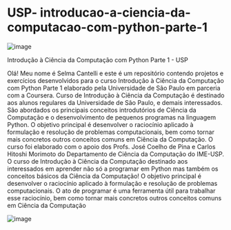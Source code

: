 # USP- introducao-a-ciencia-da-computacao-com-python-parte-1
![image](https://user-images.githubusercontent.com/77678430/114639208-9cd8fa80-9ca3-11eb-8c42-17510cfbc2df.png)

Introdução à Ciência da Computação com Python Parte 1 - USP  

Olá! Meu nome é Selma Cantelli e este é um repositório contendo projetos e exercícios desenvolvidos para o curso Introdução à Ciência da Computação com Python Parte 1 elaborado pela Universidade de São Paulo em parceria com a Coursera.  Curso de Introdução à Ciência da Computação é destinado aos alunos regulares da Universidade de São Paulo, e demais interessados.  São abordados os principais conceitos introdutórios de Ciência da Computação e o desenvolvimento de pequenos programas na linguagem Python.  O objetivo principal é desenvolver o raciocínio aplicado à formulação e resolução de problemas computacionais, bem como tornar mais concretos outros conceitos comuns em Ciência da Computação.  O curso foi elaborado com o apoio dos Profs. José Coelho de Pina e Carlos Hitoshi Morimoto do Departamento de Ciência da Computação do IME-USP. 
O curso de Introdução à Ciência da Computação destinado aos interessados em aprender não só a programar em Python mas também os conceitos básicos da Ciência da Computação!
O objetivo principal é desenvolver o raciocínio aplicado à formulação e resolução de problemas computacionais. O ato de programar é uma ferramenta útil para trabalhar esse raciocínio, bem como tornar mais concretos outros conceitos comuns em Ciência da Computação


![image](https://user-images.githubusercontent.com/77678430/114643894-e843d680-9cac-11eb-87bf-7560b1226041.png)

